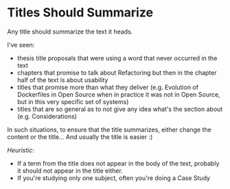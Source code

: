 
# Titles Should Summarize

Any title should summarize the text it heads. 

I've seen:
- thesis title proposals that were using a word that never occurred in the text
- chapters that promise to talk about Refactoring but then in the chapter half of the text is about usability
- titles that promise more than what they deliver (e.g. Evolution of Dockerfiles in Open Source when in practice it was not in Open Source, but in this very specific set of systems)
- titles that are so general as to not give any idea what's the section about (e.g. Considerations)

In such situations, to ensure that the title summarizes, either change the content or the title... And usually the title is easier :)


*Heuristic*: 
- If a term from the title does not appear in the body of the text, probably it should not appear in the title either.
- If you're studying only one subject, often you're doing a Case Study

